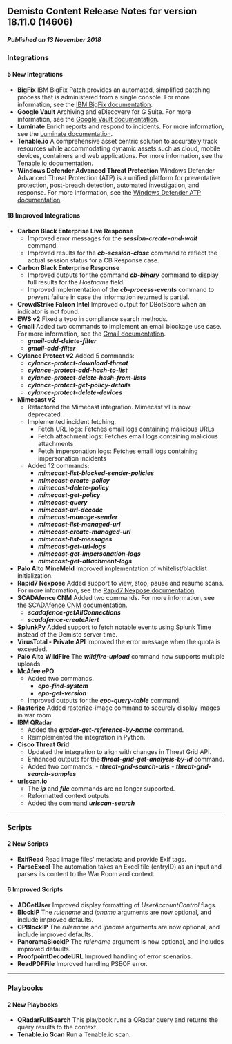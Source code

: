 ## Demisto Content Release Notes for version 18.11.0 (14606)
##### Published on 13 November 2018
### Integrations

####  5 New Integrations
- __BigFix__
IBM BigFix Patch provides an automated, simplified patching process that is administered from a single console. For more information, see the [IBM BigFix documentation](https://support.demisto.com/hc/en-us/articles/360011403394-BigFix).
- __Google Vault__
Archiving and eDiscovery for G Suite. For more information, see the [Google Vault documentation](https://support.demisto.com/hc/en-us/articles/360010994213).
- __Luminate__
Enrich reports and respond to incidents. For more information, see the [Luminate documentation](https://support.demisto.com/hc/en-us/articles/360011975994).
- __Tenable.io__
A comprehensive asset centric solution to accurately track resources while accommodating dynamic assets such as cloud, mobile devices, containers and web applications. For more information, see the [Tenable.io documentation](https://support.demisto.com/hc/en-us/articles/360011971614).
- __Windows Defender Advanced Threat Protection__
Windows Defender Advanced Threat Protection (ATP) is a unified platform for preventative protection, post-breach detection, automated investigation, and response. For more information, see the [Windows Defender ATP documentation](https://support.demisto.com/hc/en-us/articles/360011926814).

####  18 Improved Integrations
- __Carbon Black Enterprise Live Response__
    - Improved error messages for the ___session-create-and-wait___ command.
    - Improved results for the ___cb-session-close___ command to reflect the actual session status for a CB Response case.
- __Carbon Black Enterprise Response__
    - Improved outputs for the command ___cb-binary___ command to display full results for the _Hostname_ field.
    - Improved implementation of the ___cb-process-events___ command to prevent failure in case the information returned is partial.
- __CrowdStrike Falcon Intel__
Improved output for DBotScore when an indicator is not found.
- __EWS v2__
Fixed a typo in compliance search methods.
- __Gmail__
Added two commands to implement an email blockage use case. For more information, see the [Gmail documentation](https://support.demisto.com/hc/en-us/articles/360007598794).
    - ___gmail-add-delete-filter___
    - ___gmail-add-filter___
- __Cylance Protect v2__
Added 5 commands: 
    - ___cylance-protect-download-threat___ 
    - ___cylance-protect-add-hash-to-list___ 
    - ___cylance-protect-delete-hash-from-lists___ 
    - ___cylance-protect-get-policy-details___ 
    - ___cylance-protect-delete-devices___
- __Mimecast v2__
   - Refactored the Mimecast integration. Mimecast v1 is now deprecated.
   - Implemented incident fetching.
        - Fetch URL logs: Fetches email logs containing malicious URLs
        - Fetch attachment logs: Fetches email logs containing malicious attachments
        - Fetch impersonation logs: Fetches email logs containing impersonation incidents
   - Added 12 commands:
       - ___mimecast-list-blocked-sender-policies___ 
       - ___mimecast-create-policy___ 
       - ___mimecast-delete-policy___
       - ___mimecast-get-policy___ 
       - ___mimecast-query___ 
       - ___mimecast-url-decode___ 
       - ___mimecast-manage-sender___ 
       - ___mimecast-list-managed-url___ 
       - ___mimecast-create-managed-url___ 
       - ___mimecast-list-messages___ 
       - ___mimecast-get-url-logs___ 
       - ___mimecast-get-impersonation-logs___ 
       - ___mimecast-get-attachment-logs___
- __Palo Alto MineMeld__
Improved implementation of whitelist/blacklist initialization.
- __Rapid7 Nexpose__
Added support to view, stop, pause and resume scans. For more information, see the [Rapid7 Nexpose documentation](https://support.demisto.com/hc/en-us/articles/360006756333).
- __SCADAfence CNM__
Added two commands. For more information, see the [SCADAfence CNM documentation](https://support.demisto.com/hc/en-us/articles/360008899633).
    - ___scadafence-getAllConnections___
    - ___scadafence-createAlert___
- __SplunkPy__
Added support to fetch notable events using Splunk Time instead of the Demisto server time.
- __VirusTotal - Private API__
Improved the error message when the quota is exceeded.
- __Palo Alto WildFire__
The ___wildfire-upload___ command now supports multiple uploads.
- __McAfee ePO__
    - Added two commands.
        - ___epo-find-system___
        - ___epo-get-version___
    - Improved outputs for the ___epo-query-table___ command.
- __Rasterize__
Added rasterize-image command to securely display images in war room.
- __IBM QRadar__
    - Added the ___qradar-get-reference-by-name___ command.
    - Reimplemented the integration in Python.
- __Cisco Threat Grid__
    - Updated the integration to align with changes in Threat Grid API.
    - Enhanced outputs for the ___threat-grid-get-analysis-by-id___ command.
    - Added two commands:
          - ___threat-grid-search-urls___ 
          - ___threat-grid-search-samples___
- __urlscan.io__
   - The ___ip___ and ___file___ commands are no longer supported.
   - Reformatted context outputs.
   - Added the command ___urlscan-search___
---
### Scripts

####  2 New Scripts
- __ExifRead__
Read image files' metadata and provide Exif tags.
- __ParseExcel__
The automation takes an Excel file (entryID) as an input and parses its content to the War Room and context.

####  6 Improved Scripts
- __ADGetUser__
Improved display formatting of _UserAccountControl_ flags.
- __BlockIP__
The _rulename_ and _ipname_ arguments are now optional, and include improved defaults.
- __CPBlockIP__
The _rulename_ and _ipname_ arguments are now optional, and include improved defaults.
- __PanoramaBlockIP__
The _rulename_ argument is now optional, and includes improved defaults.
- __ProofpointDecodeURL__
Improved handling of error scenarios.
- __ReadPDFFile__
Improved handling PSEOF error.
---
### Playbooks

####  2 New Playbooks
- __QRadarFullSearch__
This playbook runs a QRadar query and returns the query results to the context.
- __Tenable.io Scan__
Run a Tenable.io scan.
